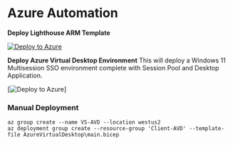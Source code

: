 # Azure Automation

**Deploy Lighthouse ARM Template**

[![Deploy to Azure](https://aka.ms/deploytoazurebutton)](https://portal.azure.com/#create/Microsoft.Template/uri/https%3A%2F%2Fraw.githubusercontent.com%2Fredanthrax%2Fazure-automation%2Fmaster%2FLighthouse%2FDeployArmTemplate.json)

**Deploy Azure Virtual Desktop Environment**
This will deploy a Windows 11 Multisession SSO environment complete with Session Pool and Desktop Application.

[![Deploy to Azure]()]

### Manual Deployment

```
az group create --name VS-AVD --location westus2
az deployment group create --resource-group 'Client-AVD' --template-file AzureVirtualDesktop\main.bicep
```